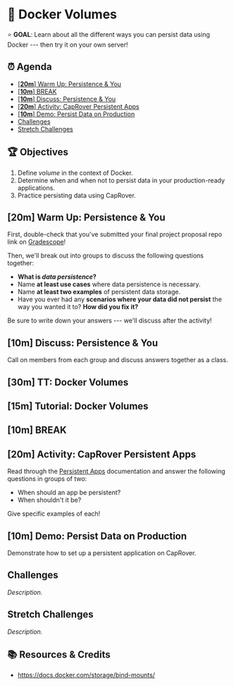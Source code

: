<!-- Run as a slideshow: reveal-md README.md -w -->
# 🐳 Docker Volumes

⭐️ **GOAL**: Learn about all the different ways you can persist data using Docker --- then try it on your own server!

<!-- omit in toc -->
## ⏰ Agenda

- [[**20m**] Warm Up: Persistence & You](#20m-warm-up-persistence--you)
- [[**10m**] BREAK](#10m-break)
- [[**10m**] Discuss: Persistence & You](#10m-discuss-persistence--you)
- [[**20m**] Activity: CapRover Persistent Apps](#20m-activity-caprover-persistent-apps)
- [[**10m**] Demo: Persist Data on Production](#10m-demo-persist-data-on-production)
- [Challenges](#challenges)
- [Stretch Challenges](#stretch-challenges)

<!-- > -->

<!-- omit in toc -->
## 🏆 Objectives

1. Define _volume_ in the context of Docker.
1. Determine when and when not to persist data in your production-ready applications.
1. Practice persisting data using CapRover.

<!-- > -->

## [**20m**] Warm Up: Persistence & You

First, double-check that you've submitted your final project proposal repo link on [Gradescope]!

Then, we'll break out into groups to discuss the following questions together:

- **What is _data persistence_?**
- Name **at least use cases** where data persistence is necessary.
- Name **at least two examples** of persistent data storage.
- Have you ever had any **scenarios where your data did not persist** the way you wanted it to? **How did you fix it?**

Be sure to write down your answers --- we'll discuss after the activity!

<!-- > -->


## [**10m**] Discuss: Persistence & You

Call on members from each group and discuss answers together as a class.

<!-- > -->

## [**30m**] TT: Docker Volumes

<!-- > -->

## [**15m**] Tutorial: Docker Volumes

<!-- > -->

## [**10m**] BREAK

<!-- > -->

## [**20m**] Activity: CapRover Persistent Apps

Read through the [Persistent Apps](https://caprover.com/docs/persistent-apps.html) documentation and answer the following questions in groups of two:

- When should an app be persistent?
- When shouldn't it be?

Give specific examples of each!


<!-- > -->

## [**10m**] Demo: Persist Data on Production

Demonstrate how to set up a persistent application on CapRover.

<!-- > -->

## Challenges

_Description._

<!-- > -->

## Stretch Challenges

_Description._

<!-- > -->

<!-- omit in toc -->
## 📚 Resources & Credits

- https://docs.docker.com/storage/bind-mounts/

<!-- do not edit below this line !-->
[View]: https://make-school-courses.github.io/BEW-2.3-Web-Security/Slides/00-LESSON_NAME_TODO
[Gradescope]: https://www.gradescope.com/courses/133579
[Link]: https://en.wikipedia.org/wiki/HTTP_404
